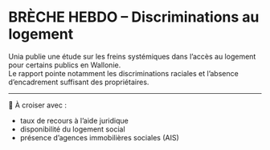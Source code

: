 
# BRÈCHE HEBDO – Discriminations au logement

Unia publie une étude sur les freins systémiques dans l’accès au logement pour certains publics en Wallonie.  
Le rapport pointe notamment les discriminations raciales et l’absence d’encadrement suffisant des propriétaires.

---

🧭 À croiser avec :
- taux de recours à l’aide juridique
- disponibilité du logement social
- présence d’agences immobilières sociales (AIS)
